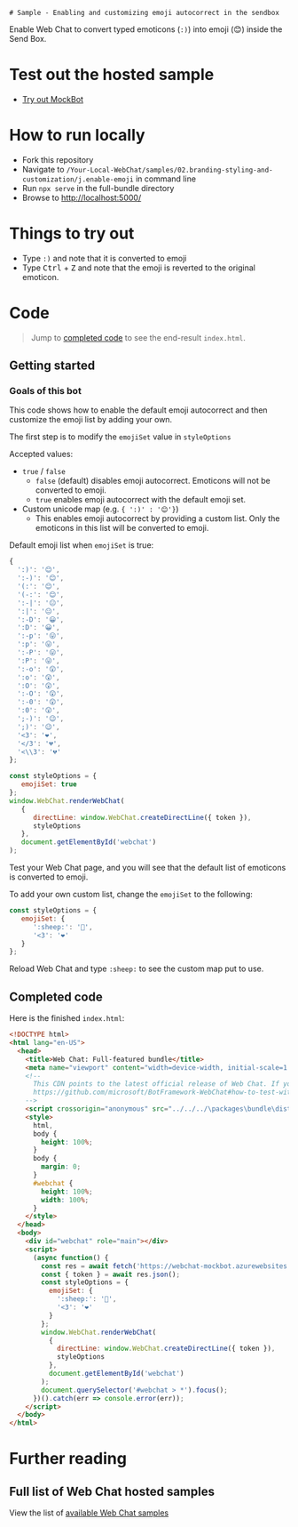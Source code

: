    # Sample - Enabling and customizing emoji autocorrect in the sendbox

Enable Web Chat to convert typed emoticons (`:)`) into emoji (😊) inside the Send Box.

# Test out the hosted sample

-  [Try out MockBot](https://microsoft.github.io/BotFramework-WebChat/02.branding-styling-and-customization/j.enable-emoji)

# How to run locally

-  Fork this repository
-  Navigate to `/Your-Local-WebChat/samples/02.branding-styling-and-customization/j.enable-emoji` in command line
-  Run `npx serve` in the full-bundle directory
-  Browse to [http://localhost:5000/](http://localhost:5000/)

# Things to try out

-  Type `:)` and note that it is converted to emoji
-  Type <kbd>Ctrl</kbd> + <kbd>Z</kbd> and note that the emoji is reverted to the original emoticon.

# Code

> Jump to [completed code](#completed-code) to see the end-result `index.html`.

## Getting started

### Goals of this bot

This code shows how to enable the default emoji autocorrect and then customize the emoji list by adding your own.

The first step is to modify the `emojiSet` value in `styleOptions`

Accepted values:

-  `true` / `false`
   -  `false` (default) disables emoji autocorrect. Emoticons will not be converted to emoji.
   -  `true` enables emoji autocorrect with the default emoji set.
-  Custom unicode map (e.g. `{ ':)' : '😊'}`)
   -  This enables emoji autocorrect by providing a custom list. Only the emoticons in this list will be converted to emoji.

Default emoji list when `emojiSet` is true:

```js
{
  ':)': '😊',
  ':-)': '😊',
  '(:': '😊',
  '(-:': '😊',
  ':-|': '😐',
  ':|': '😐',
  ':-D': '😀',
  ':D': '😀',
  ':-p': '😛',
  ':p': '😛',
  ':-P': '😛',
  ':P': '😛',
  ':-o': '😲',
  ':o': '😲',
  ':O': '😲',
  ':-O': '😲',
  ':-0': '😲',
  ':0': '😲',
  ';-)': '😉',
  ';)': '😉',
  '<3': '❤️',
  '</3': '💔',
  '<\\3': '💔'
};
```

```js
const styleOptions = {
   emojiSet: true
};
window.WebChat.renderWebChat(
   {
      directLine: window.WebChat.createDirectLine({ token }),
      styleOptions
   },
   document.getElementById('webchat')
);
```

Test your Web Chat page, and you will see that the default list of emoticons is converted to emoji.

To add your own custom list, change the `emojiSet` to the following:

```js
const styleOptions = {
   emojiSet: {
      ':sheep:': '🐑',
      '<3': '❤️'
   }
};
```

Reload Web Chat and type `:sheep:` to see the custom map put to use.

## Completed code

Here is the finished `index.html`:

<!-- prettier-ignore-start -->
```html
<!DOCTYPE html>
<html lang="en-US">
  <head>
    <title>Web Chat: Full-featured bundle</title>
    <meta name="viewport" content="width=device-width, initial-scale=1.0" />
    <!--
      This CDN points to the latest official release of Web Chat. If you need to test against Web Chat's latest bits, please refer to pointing to Web Chat's MyGet feed:
      https://github.com/microsoft/BotFramework-WebChat#how-to-test-with-web-chats-latest-bits
    -->
    <script crossorigin="anonymous" src="../../../\packages\bundle\dist\webchat.js"></script>
    <style>
      html,
      body {
        height: 100%;
      }
      body {
        margin: 0;
      }
      #webchat {
        height: 100%;
        width: 100%;
      }
    </style>
  </head>
  <body>
    <div id="webchat" role="main"></div>
    <script>
      (async function() {
        const res = await fetch('https://webchat-mockbot.azurewebsites.net/directline/token', { method: 'POST' });
        const { token } = await res.json();
        const styleOptions = {
          emojiSet: {
            ':sheep:': '🐑',
            '<3': '❤️'
          }
        };
        window.WebChat.renderWebChat(
          {
            directLine: window.WebChat.createDirectLine({ token }),
            styleOptions
          },
          document.getElementById('webchat')
        );
        document.querySelector('#webchat > *').focus();
      })().catch(err => console.error(err));
    </script>
  </body>
</html>

```
<!-- prettier-ignore-end -->

# Further reading

## Full list of Web Chat hosted samples

View the list of [available Web Chat samples](https://github.com/microsoft/BotFramework-WebChat/tree/master/samples)

